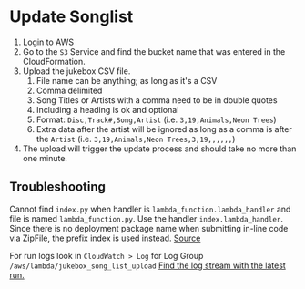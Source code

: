 Update Songlist
===============

1. Login to AWS
1. Go to the `S3` Service and find the bucket name that was entered in the CloudFormation.
1. Upload the jukebox CSV file.
    1. File name can be anything; as long as it's a CSV
    1. Comma delimited
    1. Song Titles or Artists with a comma need to be in double quotes
    1. Including a heading is ok and optional
    1. Format: `Disc,Track#,Song,Artist` (i.e. `3,19,Animals,Neon Trees`)
    1. Extra data after the artist will be ignored as long as a comma is after the `Artist` (i.e. `3,19,Animals,Neon Trees,3,19,,,,,,`)
1. The upload will trigger the update process and should take no more than one minute.

## Troubleshooting

Cannot find `index.py` when handler is `lambda_function.lambda_handler` and file is named `lambda_function.py`.
Use the handler `index.lambda_handler`. Since there is no deployment package name when submitting in-line code via ZipFile, the prefix index is used instead. [Source](https://stackoverflow.com/questions/47106571/bad-handler-when-deploying-lambda-function-via-cloudformation-zipfile)

For run logs look in `CloudWatch > Log` for Log Group `/aws/lambda/jukebox_song_list_upload`
[Find the log stream with the latest run.](https://us-west-2.console.aws.amazon.com/cloudwatch/home?region=us-west-2#logStream:group=/aws/lambda/jukebox_song_list_upload)
